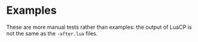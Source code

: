 # Examples

These are more manual tests rather than examples:
the output of LuaCP is not the same as the `-after.lua`
files.

